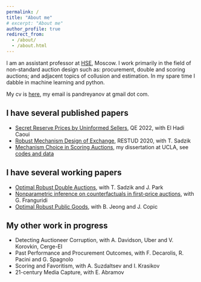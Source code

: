 ```yaml
---
permalink: /
title: "About me"
# excerpt: "About me"
author_profile: true
redirect_from: 
  - /about/
  - /about.html
---
```


I am an assistant professor at [HSE](https://www.hse.ru/en/org/persons/306189972), Moscow. I work primarily in the field of non-standard auction design such as: procurement, double and scoring auctions; and adjacent topics of collusion and estimation. In my spare time I dabble in machine learning and python.

My cv is [here](files/CV.pdf), my email is pandreyanov at gmail dot com.

## I have several published papers

- [Secret Reserve Prices by Uninformed Sellers](files/SecretReservePrices.pdf), QE 2022, with El Hadi Caoui
- [Robust Mechanism Design of Exchange](files/RobustMechanismExchange.pdf), RESTUD 2020, with T. Sadzik
- [Mechanism Choice in Scoring Auctions](files/MechanismChoiceScoring.pdf), my dissertation at UCLA, see [codes and data](files/UCLAThesis.zip)

## I have several working papers

- [Optimal Robust Double Auctions](files/OptimalRobustDoubleAuctions.pdf), with T. Sadzik and J. Park
- [Nonparametric inference on counterfactuals in first-price auctions](files/CounterfactualsFPA.pdf), with G. Franguridi
- [Optimal Robust Public Goods](files/OptimalRobustPublicGoods.pdf), with B. Jeong and J. Copic

## My other work in progress
- Detecting Auctioneer Corruption, with A. Davidson, Uber and V. Korovkin, Cerge-EI
- Past Performance and Procurement Outcomes, with F. Decarolis, R. Pacini and G. Spagnolo
- Scoring and Favoritism, with A. Suzdaltsev and I. Krasikov
- 21-century Media Capture, with E. Abramov

